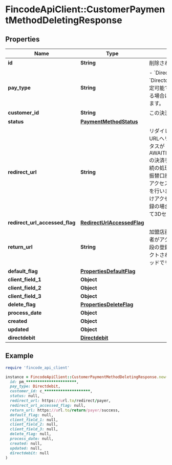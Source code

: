 # FincodeApiClient::CustomerPaymentMethodDeletingResponse

## Properties

| Name | Type | Description | Notes |
| ---- | ---- | ----------- | ----- |
| **id** | **String** | 削除された決済手段のIDです。  | [optional] |
| **pay_type** | **String** | - &#x60;Directdebit&#x60;   ※ 現時点では&#x60;Directdebit&#x60;（口座振替）のみ指定可能です。カード情報を取得する場合は カード取得API を使用します。  | [optional] |
| **customer_id** | **String** | この決済手段が紐づく顧客のID  | [optional] |
| **status** | [**PaymentMethodStatus**](PaymentMethodStatus.md) |  | [optional] |
| **redirect_url** | **String** | リダイレクトURL \\ 購入者をこのURLへリダイレクトさせ、ステータスがAWAITING_CUSTOMER_ACTION の決済手段を有効化するための後続の処理へ誘導してください。   - 振替口座登録の場合： このURLにアクセスして振替口座登録の承認を行います。このURLには1度だけアクセスできます。 - カード登録の場合： このURLにアクセスして3Dセキュア認証を行います。  | [optional] |
| **redirect_url_accessed_flag** | [**RedirectUrlAccessedFlag**](RedirectUrlAccessedFlag.md) |  | [optional] |
| **return_url** | **String** | 加盟店戻りURL（成功時）\\ 購入者がアクションを完了し、決済手段の登録に成功した際にリダイレクトされるURLです。\\ POSTメソッドでリダイレクトがされます。  | [optional] |
| **default_flag** | [**PropertiesDefaultFlag**](PropertiesDefaultFlag.md) |  | [optional] |
| **client_field_1** | **Object** |  | [optional] |
| **client_field_2** | **Object** |  | [optional] |
| **client_field_3** | **Object** |  | [optional] |
| **delete_flag** | [**PropertiesDeleteFlag**](PropertiesDeleteFlag.md) |  | [optional] |
| **process_date** | **Object** |  | [optional] |
| **created** | **Object** |  | [optional] |
| **updated** | **Object** |  | [optional] |
| **directdebit** | [**Directdebit**](Directdebit.md) |  | [optional] |

## Example

```ruby
require 'fincode_api_client'

instance = FincodeApiClient::CustomerPaymentMethodDeletingResponse.new(
  id: pm_**********************,
  pay_type: Directdebit,
  customer_id: c_********************,
  status: null,
  redirect_url: https://url.to/redirect/payer,
  redirect_url_accessed_flag: null,
  return_url: https://url.to/return/payer/success,
  default_flag: null,
  client_field_1: null,
  client_field_2: null,
  client_field_3: null,
  delete_flag: null,
  process_date: null,
  created: null,
  updated: null,
  directdebit: null
)
```

